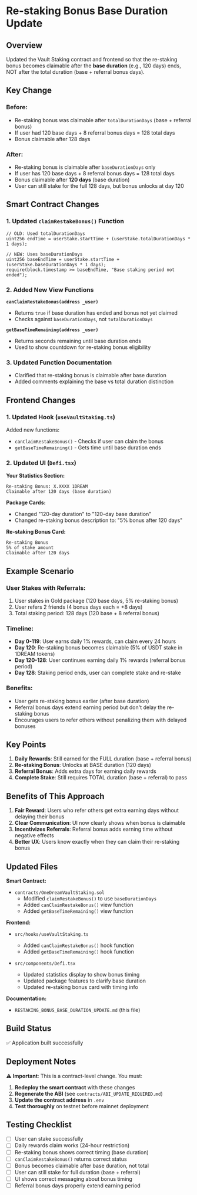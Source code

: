 # Re-staking Bonus Base Duration Update

## Overview
Updated the Vault Staking contract and frontend so that the re-staking bonus becomes claimable after the **base duration** (e.g., 120 days) ends, NOT after the total duration (base + referral bonus days).

## Key Change

### Before:
- Re-staking bonus was claimable after `totalDurationDays` (base + referral bonus)
- If user had 120 base days + 8 referral bonus days = 128 total days
- Bonus claimable after 128 days

### After:
- Re-staking bonus is claimable after `baseDurationDays` only
- If user has 120 base days + 8 referral bonus days = 128 total days
- Bonus claimable after **120 days** (base duration)
- User can still stake for the full 128 days, but bonus unlocks at day 120

## Smart Contract Changes

### 1. Updated `claimRestakeBonus()` Function
```solidity
// OLD: Used totalDurationDays
uint256 endTime = userStake.startTime + (userStake.totalDurationDays * 1 days);

// NEW: Uses baseDurationDays
uint256 baseEndTime = userStake.startTime + (userStake.baseDurationDays * 1 days);
require(block.timestamp >= baseEndTime, "Base staking period not ended");
```

### 2. Added New View Functions

**`canClaimRestakeBonus(address _user)`**
- Returns `true` if base duration has ended and bonus not yet claimed
- Checks against `baseDurationDays`, not `totalDurationDays`

**`getBaseTimeRemaining(address _user)`**
- Returns seconds remaining until base duration ends
- Used to show countdown for re-staking bonus eligibility

### 3. Updated Function Documentation
- Clarified that re-staking bonus is claimable after base duration
- Added comments explaining the base vs total duration distinction

## Frontend Changes

### 1. Updated Hook (`useVaultStaking.ts`)

Added new functions:
- `canClaimRestakeBonus()` - Checks if user can claim the bonus
- `getBaseTimeRemaining()` - Gets time until base duration ends

### 2. Updated UI (`Defi.tsx`)

**Your Statistics Section:**
```
Re-staking Bonus: X.XXXX 1DREAM
Claimable after 120 days (base duration)
```

**Package Cards:**
- Changed "120-day duration" to "120-day base duration"
- Changed re-staking bonus description to: "5% bonus after 120 days"

**Re-staking Bonus Card:**
```
Re-staking Bonus
5% of stake amount
Claimable after 120 days
```

## Example Scenario

### User Stakes with Referrals:
1. User stakes in Gold package (120 base days, 5% re-staking bonus)
2. User refers 2 friends (4 bonus days each = +8 days)
3. Total staking period: 128 days (120 base + 8 referral bonus)

### Timeline:
- **Day 0-119**: User earns daily 1% rewards, can claim every 24 hours
- **Day 120**: Re-staking bonus becomes claimable (5% of USDT stake in 1DREAM tokens)
- **Day 120-128**: User continues earning daily 1% rewards (referral bonus period)
- **Day 128**: Staking period ends, user can complete stake and re-stake

### Benefits:
- User gets re-staking bonus earlier (after base duration)
- Referral bonus days extend earning period but don't delay the re-staking bonus
- Encourages users to refer others without penalizing them with delayed bonuses

## Key Points

1. **Daily Rewards**: Still earned for the FULL duration (base + referral bonus)
2. **Re-staking Bonus**: Unlocks at BASE duration (120 days)
3. **Referral Bonus**: Adds extra days for earning daily rewards
4. **Complete Stake**: Still requires TOTAL duration (base + referral) to pass

## Benefits of This Approach

1. **Fair Reward**: Users who refer others get extra earning days without delaying their bonus
2. **Clear Communication**: UI now clearly shows when bonus is claimable
3. **Incentivizes Referrals**: Referral bonus adds earning time without negative effects
4. **Better UX**: Users know exactly when they can claim their re-staking bonus

## Updated Files

**Smart Contract:**
- `contracts/OneDreamVaultStaking.sol`
  - Modified `claimRestakeBonus()` to use `baseDurationDays`
  - Added `canClaimRestakeBonus()` view function
  - Added `getBaseTimeRemaining()` view function

**Frontend:**
- `src/hooks/useVaultStaking.ts`
  - Added `canClaimRestakeBonus()` hook function
  - Added `getBaseTimeRemaining()` hook function

- `src/components/Defi.tsx`
  - Updated statistics display to show bonus timing
  - Updated package features to clarify base duration
  - Updated re-staking bonus card with timing info

**Documentation:**
- `RESTAKING_BONUS_BASE_DURATION_UPDATE.md` (this file)

## Build Status
✅ Application built successfully

## Deployment Notes

⚠️ **Important**: This is a contract-level change. You must:

1. **Redeploy the smart contract** with these changes
2. **Regenerate the ABI** (see `contracts/ABI_UPDATE_REQUIRED.md`)
3. **Update the contract address** in `.env`
4. **Test thoroughly** on testnet before mainnet deployment

## Testing Checklist

- [ ] User can stake successfully
- [ ] Daily rewards claim works (24-hour restriction)
- [ ] Re-staking bonus shows correct timing (base duration)
- [ ] `canClaimRestakeBonus()` returns correct status
- [ ] Bonus becomes claimable after base duration, not total
- [ ] User can still stake for full duration (base + referral)
- [ ] UI shows correct messaging about bonus timing
- [ ] Referral bonus days properly extend earning period
